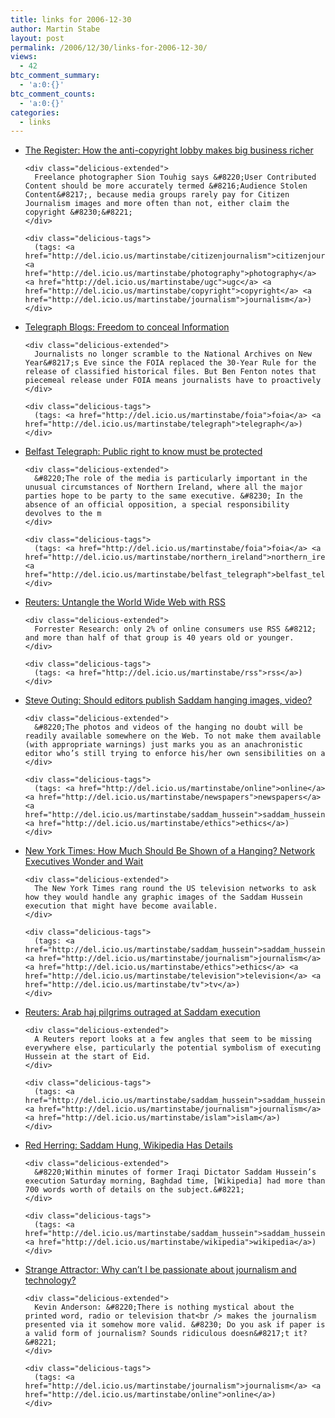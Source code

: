 ```yaml
---
title: links for 2006-12-30
author: Martin Stabe
layout: post
permalink: /2006/12/30/links-for-2006-12-30/
views:
  - 42
btc_comment_summary:
  - 'a:0:{}'
btc_comment_counts:
  - 'a:0:{}'
categories:
  - links
---
```

<ul class="delicious">
  <li>
    <div class="delicious-link">
      <a href="http://www.theregister.co.uk/2006/12/29/photojournalism_and_copyright/">The Register: How the anti-copyright lobby makes big business richer</a>
    </div>
    
    <div class="delicious-extended">
      Freelance photographer Sion Touhig says &#8220;User Contributed Content should be more accurately termed &#8216;Audience Stolen Content&#8217;, because media groups rarely pay for Citizen Journalism images and more often than not, either claim the copyright &#8230;&#8221;
    </div>
    
    <div class="delicious-tags">
      (tags: <a href="http://del.icio.us/martinstabe/citizenjournalism">citizenjournalism</a> <a href="http://del.icio.us/martinstabe/photography">photography</a> <a href="http://del.icio.us/martinstabe/ugc">ugc</a> <a href="http://del.icio.us/martinstabe/copyright">copyright</a> <a href="http://del.icio.us/martinstabe/journalism">journalism</a>)
    </div>
  </li>
  
  <li>
    <div class="delicious-link">
      <a href="http://blogs.telegraph.co.uk/ukcorrespondents/benfenton/dec2006/freedominformation.htm">Telegraph Blogs: Freedom to conceal Information</a>
    </div>
    
    <div class="delicious-extended">
      Journalists no longer scramble to the National Archives on New Year&#8217;s Eve since the FOIA replaced the 30-Year Rule for the release of classified historical files. But Ben Fenton notes that piecemeal release under FOIA means journalists have to proactively
    </div>
    
    <div class="delicious-tags">
      (tags: <a href="http://del.icio.us/martinstabe/foia">foia</a> <a href="http://del.icio.us/martinstabe/telegraph">telegraph</a>)
    </div>
  </li>
  
  <li>
    <div class="delicious-link">
      <a href="http://www.belfasttelegraph.co.uk/news/opinion/article2110488.ece">Belfast Telegraph: Public right to know must be protected</a>
    </div>
    
    <div class="delicious-extended">
      &#8220;The role of the media is particularly important in the unusual circumstances of Northern Ireland, where all the major parties hope to be party to the same executive. &#8230; In the absence of an official opposition, a special responsibility devolves to the m
    </div>
    
    <div class="delicious-tags">
      (tags: <a href="http://del.icio.us/martinstabe/foia">foia</a> <a href="http://del.icio.us/martinstabe/northern_ireland">northern_ireland</a> <a href="http://del.icio.us/martinstabe/belfast_telegraph">belfast_telegraph</a>)
    </div>
  </li>
  
  <li>
    <div class="delicious-link">
      <a href="http://news.yahoo.com/s/nm/20061229/wr_nm/column_pluggedin_dc">Reuters: Untangle the World Wide Web with RSS</a>
    </div>
    
    <div class="delicious-extended">
      Forrester Research: only 2% of online consumers use RSS &#8212; and more than half of that group is 40 years old or younger.
    </div>
    
    <div class="delicious-tags">
      (tags: <a href="http://del.icio.us/martinstabe/rss">rss</a>)
    </div>
  </li>
  
  <li>
    <div class="delicious-link">
      <a href="http://www.steveouting.com/should-editors-publish-saddam-hanging-images-video.html">Steve Outing: Should editors publish Saddam hanging images, video?</a>
    </div>
    
    <div class="delicious-extended">
      &#8220;The photos and videos of the hanging no doubt will be readily available somewhere on the Web. To not make them available (with appropriate warnings) just marks you as an anachronistic editor who’s still trying to enforce his/her own sensibilities on a
    </div>
    
    <div class="delicious-tags">
      (tags: <a href="http://del.icio.us/martinstabe/online">online</a> <a href="http://del.icio.us/martinstabe/newspapers">newspapers</a> <a href="http://del.icio.us/martinstabe/saddam_hussein">saddam_hussein</a> <a href="http://del.icio.us/martinstabe/ethics">ethics</a>)
    </div>
  </li>
  
  <li>
    <div class="delicious-link">
      <a href="http://www.nytimes.com/2006/12/30/business/media/30netw.html?ex=1325134800&#038;en=3554fc71aeb21665&#038;ei=5088&#038;partner=rssnyt&#038;emc=rss">New York Times: How Much Should Be Shown of a Hanging? Network Executives Wonder and Wait</a>
    </div>
    
    <div class="delicious-extended">
      The New York Times rang round the US television networks to ask how they would handle any graphic images of the Saddam Hussein execution that might have become available.
    </div>
    
    <div class="delicious-tags">
      (tags: <a href="http://del.icio.us/martinstabe/saddam_hussein">saddam_hussein</a> <a href="http://del.icio.us/martinstabe/journalism">journalism</a> <a href="http://del.icio.us/martinstabe/ethics">ethics</a> <a href="http://del.icio.us/martinstabe/television">television</a> <a href="http://del.icio.us/martinstabe/tv">tv</a>)
    </div>
  </li>
  
  <li>
    <div class="delicious-link">
      <a href="http://today.reuters.co.uk/news/articlenews.aspx?type=worldNews&#038;storyid=2006-12-30T100927Z_01_L30847606_RTRUKOC_0_UK-IRAQ-SADDAM-HAJ.xml">Reuters: Arab haj pilgrims outraged at Saddam execution</a>
    </div>
    
    <div class="delicious-extended">
      A Reuters report looks at a few angles that seem to be missing everywhere else, particularly the potential symbolism of executing Hussein at the start of Eid.
    </div>
    
    <div class="delicious-tags">
      (tags: <a href="http://del.icio.us/martinstabe/saddam_hussein">saddam_hussein</a> <a href="http://del.icio.us/martinstabe/journalism">journalism</a> <a href="http://del.icio.us/martinstabe/islam">islam</a>)
    </div>
  </li>
  
  <li>
    <div class="delicious-link">
      <a href="http://www.redherring.com/Article.aspx?a=20515">Red Herring: Saddam Hung, Wikipedia Has Details</a>
    </div>
    
    <div class="delicious-extended">
      &#8220;Within minutes of former Iraqi Dictator Saddam Hussein’s execution Saturday morning, Baghdad time, [Wikipedia] had more than 700 words worth of details on the subject.&#8221;
    </div>
    
    <div class="delicious-tags">
      (tags: <a href="http://del.icio.us/martinstabe/saddam_hussein">saddam_hussein</a> <a href="http://del.icio.us/martinstabe/wikipedia">wikipedia</a>)
    </div>
  </li>
  
  <li>
    <div class="delicious-link">
      <a href="http://strange.corante.com/archives/2006/12/30/why_cant_i_be_passionate_about_journalism_and_technology.php">Strange Attractor: Why can&#8217;t I be passionate about journalism and technology?</a>
    </div>
    
    <div class="delicious-extended">
      Kevin Anderson: &#8220;There is nothing mystical about the printed word, radio or television that<br /> makes the journalism presented via it somehow more valid. &#8230; Do you ask if paper is a valid form of journalism? Sounds ridiculous doesn&#8217;t it?&#8221;
    </div>
    
    <div class="delicious-tags">
      (tags: <a href="http://del.icio.us/martinstabe/journalism">journalism</a> <a href="http://del.icio.us/martinstabe/online">online</a>)
    </div>
  </li>
</ul>
